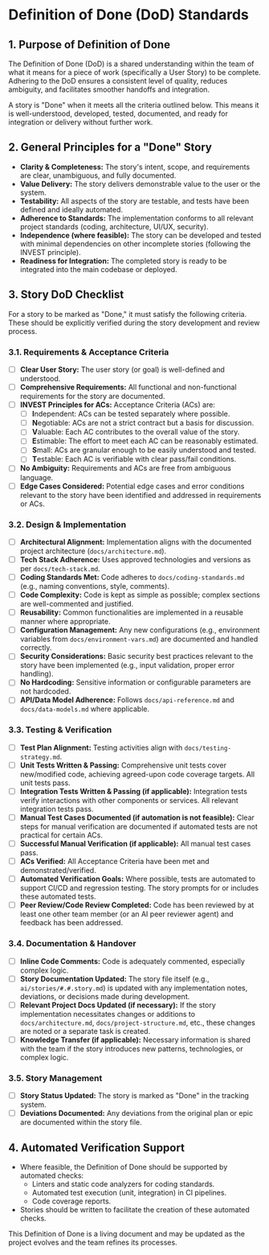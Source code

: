 # Definition of Done (DoD) Standards

## 1. Purpose of Definition of Done

The Definition of Done (DoD) is a shared understanding within the team of what it means for a piece of work (specifically a User Story) to be complete. Adhering to the DoD ensures a consistent level of quality, reduces ambiguity, and facilitates smoother handoffs and integration.

A story is "Done" when it meets all the criteria outlined below. This means it is well-understood, developed, tested, documented, and ready for integration or delivery without further work.

## 2. General Principles for a "Done" Story

* **Clarity & Completeness:** The story's intent, scope, and requirements are clear, unambiguous, and fully documented.
* **Value Delivery:** The story delivers demonstrable value to the user or the system.
* **Testability:** All aspects of the story are testable, and tests have been defined and ideally automated.
* **Adherence to Standards:** The implementation conforms to all relevant project standards (coding, architecture, UI/UX, security).
* **Independence (where feasible):** The story can be developed and tested with minimal dependencies on other incomplete stories (following the INVEST principle).
* **Readiness for Integration:** The completed story is ready to be integrated into the main codebase or deployed.

## 3. Story DoD Checklist

For a story to be marked as "Done," it must satisfy the following criteria. These should be explicitly verified during the story development and review process.

### 3.1. Requirements & Acceptance Criteria

* [ ] **Clear User Story:** The user story (or goal) is well-defined and understood.
* [ ] **Comprehensive Requirements:** All functional and non-functional requirements for the story are documented.
* [ ] **INVEST Principles for ACs:** Acceptance Criteria (ACs) are:
    * [ ] **I**ndependent: ACs can be tested separately where possible.
    * [ ] **N**egotiable: ACs are not a strict contract but a basis for discussion.
    * [ ] **V**aluable: Each AC contributes to the overall value of the story.
    * [ ] **E**stimable: The effort to meet each AC can be reasonably estimated.
    * [ ] **S**mall: ACs are granular enough to be easily understood and tested.
    * [ ] **T**estable: Each AC is verifiable with clear pass/fail conditions.
* [ ] **No Ambiguity:** Requirements and ACs are free from ambiguous language.
* [ ] **Edge Cases Considered:** Potential edge cases and error conditions relevant to the story have been identified and addressed in requirements or ACs.

### 3.2. Design & Implementation

* [ ] **Architectural Alignment:** Implementation aligns with the documented project architecture (`docs/architecture.md`).
* [ ] **Tech Stack Adherence:** Uses approved technologies and versions as per `docs/tech-stack.md`.
* [ ] **Coding Standards Met:** Code adheres to `docs/coding-standards.md` (e.g., naming conventions, style, comments).
* [ ] **Code Complexity:** Code is kept as simple as possible; complex sections are well-commented and justified.
* [ ] **Reusability:** Common functionalities are implemented in a reusable manner where appropriate.
* [ ] **Configuration Management:** Any new configurations (e.g., environment variables from `docs/environment-vars.md`) are documented and handled correctly.
* [ ] **Security Considerations:** Basic security best practices relevant to the story have been implemented (e.g., input validation, proper error handling).
* [ ] **No Hardcoding:** Sensitive information or configurable parameters are not hardcoded.
* [ ] **API/Data Model Adherence:** Follows `docs/api-reference.md` and `docs/data-models.md` where applicable.

### 3.3. Testing & Verification

* [ ] **Test Plan Alignment:** Testing activities align with `docs/testing-strategy.md`.
* [ ] **Unit Tests Written & Passing:** Comprehensive unit tests cover new/modified code, achieving agreed-upon code coverage targets. All unit tests pass.
* [ ] **Integration Tests Written & Passing (if applicable):** Integration tests verify interactions with other components or services. All relevant integration tests pass.
* [ ] **Manual Test Cases Documented (if automation is not feasible):** Clear steps for manual verification are documented if automated tests are not practical for certain ACs.
* [ ] **Successful Manual Verification (if applicable):** All manual test cases pass.
* [ ] **ACs Verified:** All Acceptance Criteria have been met and demonstrated/verified.
* [ ] **Automated Verification Goals:** Where possible, tests are automated to support CI/CD and regression testing. The story prompts for or includes these automated tests.
* [ ] **Peer Review/Code Review Completed:** Code has been reviewed by at least one other team member (or an AI peer reviewer agent) and feedback has been addressed.

### 3.4. Documentation & Handover

* [ ] **Inline Code Comments:** Code is adequately commented, especially complex logic.
* [ ] **Story Documentation Updated:** The story file itself (e.g., `ai/stories/#.#.story.md`) is updated with any implementation notes, deviations, or decisions made during development.
* [ ] **Relevant Project Docs Updated (if necessary):** If the story implementation necessitates changes or additions to `docs/architecture.md`, `docs/project-structure.md`, etc., these changes are noted or a separate task is created.
* [ ] **Knowledge Transfer (if applicable):** Necessary information is shared with the team if the story introduces new patterns, technologies, or complex logic.

### 3.5. Story Management

* [ ] **Story Status Updated:** The story is marked as "Done" in the tracking system.
* [ ] **Deviations Documented:** Any deviations from the original plan or epic are documented within the story file.

## 4. Automated Verification Support

* Where feasible, the Definition of Done should be supported by automated checks:
    * Linters and static code analyzers for coding standards.
    * Automated test execution (unit, integration) in CI pipelines.
    * Code coverage reports.
* Stories should be written to facilitate the creation of these automated checks.

This Definition of Done is a living document and may be updated as the project evolves and the team refines its processes.
